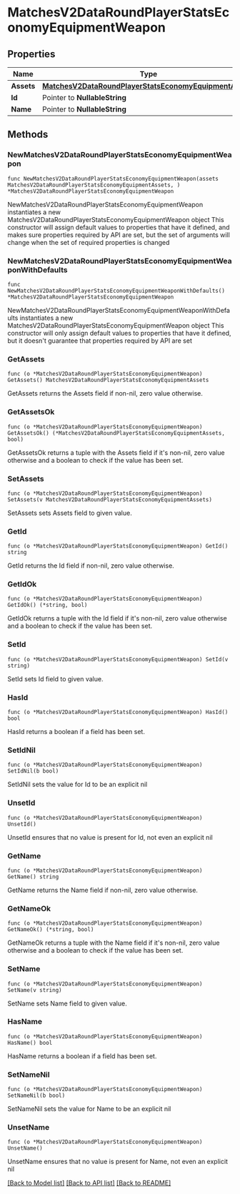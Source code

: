 # MatchesV2DataRoundPlayerStatsEconomyEquipmentWeapon

## Properties

Name | Type | Description | Notes
------------ | ------------- | ------------- | -------------
**Assets** | [**MatchesV2DataRoundPlayerStatsEconomyEquipmentAssets**](MatchesV2DataRoundPlayerStatsEconomyEquipmentAssets.md) |  | 
**Id** | Pointer to **NullableString** |  | [optional] 
**Name** | Pointer to **NullableString** |  | [optional] 

## Methods

### NewMatchesV2DataRoundPlayerStatsEconomyEquipmentWeapon

`func NewMatchesV2DataRoundPlayerStatsEconomyEquipmentWeapon(assets MatchesV2DataRoundPlayerStatsEconomyEquipmentAssets, ) *MatchesV2DataRoundPlayerStatsEconomyEquipmentWeapon`

NewMatchesV2DataRoundPlayerStatsEconomyEquipmentWeapon instantiates a new MatchesV2DataRoundPlayerStatsEconomyEquipmentWeapon object
This constructor will assign default values to properties that have it defined,
and makes sure properties required by API are set, but the set of arguments
will change when the set of required properties is changed

### NewMatchesV2DataRoundPlayerStatsEconomyEquipmentWeaponWithDefaults

`func NewMatchesV2DataRoundPlayerStatsEconomyEquipmentWeaponWithDefaults() *MatchesV2DataRoundPlayerStatsEconomyEquipmentWeapon`

NewMatchesV2DataRoundPlayerStatsEconomyEquipmentWeaponWithDefaults instantiates a new MatchesV2DataRoundPlayerStatsEconomyEquipmentWeapon object
This constructor will only assign default values to properties that have it defined,
but it doesn't guarantee that properties required by API are set

### GetAssets

`func (o *MatchesV2DataRoundPlayerStatsEconomyEquipmentWeapon) GetAssets() MatchesV2DataRoundPlayerStatsEconomyEquipmentAssets`

GetAssets returns the Assets field if non-nil, zero value otherwise.

### GetAssetsOk

`func (o *MatchesV2DataRoundPlayerStatsEconomyEquipmentWeapon) GetAssetsOk() (*MatchesV2DataRoundPlayerStatsEconomyEquipmentAssets, bool)`

GetAssetsOk returns a tuple with the Assets field if it's non-nil, zero value otherwise
and a boolean to check if the value has been set.

### SetAssets

`func (o *MatchesV2DataRoundPlayerStatsEconomyEquipmentWeapon) SetAssets(v MatchesV2DataRoundPlayerStatsEconomyEquipmentAssets)`

SetAssets sets Assets field to given value.


### GetId

`func (o *MatchesV2DataRoundPlayerStatsEconomyEquipmentWeapon) GetId() string`

GetId returns the Id field if non-nil, zero value otherwise.

### GetIdOk

`func (o *MatchesV2DataRoundPlayerStatsEconomyEquipmentWeapon) GetIdOk() (*string, bool)`

GetIdOk returns a tuple with the Id field if it's non-nil, zero value otherwise
and a boolean to check if the value has been set.

### SetId

`func (o *MatchesV2DataRoundPlayerStatsEconomyEquipmentWeapon) SetId(v string)`

SetId sets Id field to given value.

### HasId

`func (o *MatchesV2DataRoundPlayerStatsEconomyEquipmentWeapon) HasId() bool`

HasId returns a boolean if a field has been set.

### SetIdNil

`func (o *MatchesV2DataRoundPlayerStatsEconomyEquipmentWeapon) SetIdNil(b bool)`

 SetIdNil sets the value for Id to be an explicit nil

### UnsetId
`func (o *MatchesV2DataRoundPlayerStatsEconomyEquipmentWeapon) UnsetId()`

UnsetId ensures that no value is present for Id, not even an explicit nil
### GetName

`func (o *MatchesV2DataRoundPlayerStatsEconomyEquipmentWeapon) GetName() string`

GetName returns the Name field if non-nil, zero value otherwise.

### GetNameOk

`func (o *MatchesV2DataRoundPlayerStatsEconomyEquipmentWeapon) GetNameOk() (*string, bool)`

GetNameOk returns a tuple with the Name field if it's non-nil, zero value otherwise
and a boolean to check if the value has been set.

### SetName

`func (o *MatchesV2DataRoundPlayerStatsEconomyEquipmentWeapon) SetName(v string)`

SetName sets Name field to given value.

### HasName

`func (o *MatchesV2DataRoundPlayerStatsEconomyEquipmentWeapon) HasName() bool`

HasName returns a boolean if a field has been set.

### SetNameNil

`func (o *MatchesV2DataRoundPlayerStatsEconomyEquipmentWeapon) SetNameNil(b bool)`

 SetNameNil sets the value for Name to be an explicit nil

### UnsetName
`func (o *MatchesV2DataRoundPlayerStatsEconomyEquipmentWeapon) UnsetName()`

UnsetName ensures that no value is present for Name, not even an explicit nil

[[Back to Model list]](../README.md#documentation-for-models) [[Back to API list]](../README.md#documentation-for-api-endpoints) [[Back to README]](../README.md)



